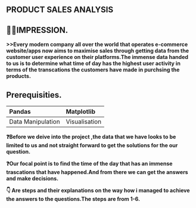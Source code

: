 ## PRODUCT SALES ANALYSIS 

## 🙋‍♂️IMPRESSION.

__>>Every modern company all over the world that operates e-commerce website/apps now aims to maximise sales through getting data from the customer user experience on their platforms.The immense data handed to us is to determine what time of day has the highest user activity in terms of the transcations the customers have made in purchsing the products.__

## Prerequisities.
|Pandas           |Matplotlib   |
|:----------------|:------------|
|Data Manipulation|Visualisation|

__❓Before we deive into the project ,the data that we have looks to be limited to us and not straight forward to get the solutions for the our question.__

__❓Our focal point is to find the time of the day that has an immense  trascations that have happened.And from there we can get the answers and make decisions.__

__👇 Are steps and their explanations on the way how i managed to achieve the answers to the questions.The steps are from 1-6.__




